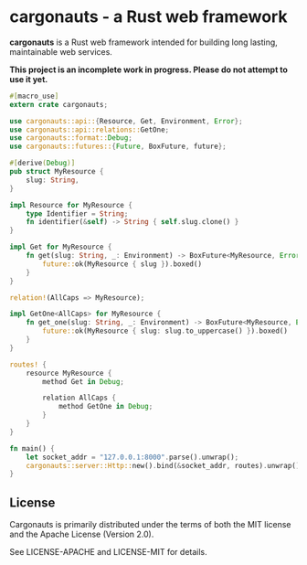 # cargonauts - a Rust web framework

**cargonauts** is a Rust web framework intended for building long lasting,
maintainable web services.

**This project is an incomplete work in progress. Please do not attempt to use
it yet.**


```rust
#[macro_use]
extern crate cargonauts;

use cargonauts::api::{Resource, Get, Environment, Error};
use cargonauts::api::relations::GetOne;
use cargonauts::format::Debug;
use cargonauts::futures::{Future, BoxFuture, future};

#[derive(Debug)]
pub struct MyResource { 
    slug: String,
}

impl Resource for MyResource {
    type Identifier = String;
    fn identifier(&self) -> String { self.slug.clone() }
}

impl Get for MyResource {
    fn get(slug: String, _: Environment) -> BoxFuture<MyResource, Error> {
        future::ok(MyResource { slug }).boxed()
    }
}

relation!(AllCaps => MyResource);

impl GetOne<AllCaps> for MyResource {
    fn get_one(slug: String, _: Environment) -> BoxFuture<MyResource, Error> {
        future::ok(MyResource { slug: slug.to_uppercase() }).boxed()
    }
}

routes! {
    resource MyResource {
        method Get in Debug;

        relation AllCaps {
            method GetOne in Debug;
        }
    }
}

fn main() {
    let socket_addr = "127.0.0.1:8000".parse().unwrap();
    cargonauts::server::Http::new().bind(&socket_addr, routes).unwrap().run().unwrap();
}
```

## License

Cargonauts is primarily distributed under the terms of both the MIT license
and the Apache License (Version 2.0).

See LICENSE-APACHE and LICENSE-MIT for details.

[json-api]: http://jsonapi.org
